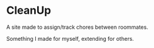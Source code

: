 # CleanUp

A site made to assign/track chores between roommates.

Something I made for myself, extending for others.
